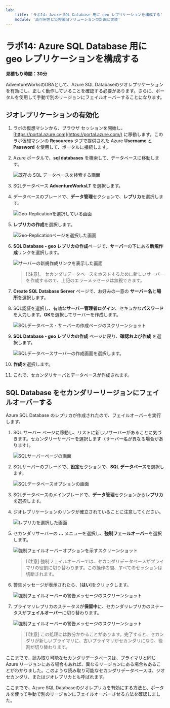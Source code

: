 ```yaml
---
lab:
    title: 'ラボ14: Azure SQL Database 用に geo レプリケーションを構成する'
    module: '高可用性と災害復旧ソリューションの計画と実装'
---
```


# ラボ14: Azure SQL Database 用に geo レプリケーションを構成する

**見積もり時間：30分**

AdventureWorksのDBAとして、Azure SQL Databaseのジオレプリケーションを有効にし、正しく動作していることを確認する必要があります。さらに、ポータルを使用して手動で別のリージョンにフェイルオーバーすることになります。

## ジオレプリケーションの有効化

1. ラボの仮想マシンから、ブラウザ セッションを開始し、[https://portal.azure.com](https://portal.azure.com/) に移動します。このラボ仮想マシンの **Resources** タブで提供された Azure **Username** と **Password** を使用して、ポータルに接続します。

1. Azure ポータルで、**sql databases** を検索して、データベースに移動します。

    ![既存の SQL データベースを検索する画面](../images/dp-300-module-13-lab-03.png)

1. SQLデータベース **AdventureWorksLT** を選択します。

1. データベースのブレードで、**データ管理**セクションで、**レプリカ**を選択します。

    ![Geo-Replicationを選択している画面](../images/dp-300-module-14-lab-01.png)

1. **レプリカの作成**を選択します。

    ![Geo-Replicationページを選択した画面](../images/dp-300-module-14-lab-02.png)

1. **SQL Database - geo レプリカの作成**ページで、**サーバー**の下にある**新規作成**リンクを選択します。

    ![サーバーの新規作成リンクを表示した画面](../images/dp-300-module-14-lab-03.png)

    >[!注意]。
    > セカンダリデータベースをホストするために新しいサーバーを作成するので、上記のエラーメッセージは無視できます。

1. **Create SQL Database Server** ページで、お好みの一意の **サーバー名**と**場所**を選択します。

1. SQL認証を選択し、有効な**サーバー管理者ログイン**、セキュかな**パスワード** を入力します。**OK**を選択してサーバーを作成します。

    ![SQLデータベース・サーバーの作成ページのスクリーンショット](../images/dp-300-module-14-lab-04.png)

1. **SQL Database - geo レプリカの作成** ページに戻り、**確認および作成** を選択します。

    ![SQLデータベースサーバーの作成画面](../images/dp-300-module-14-lab-05.png)を選択します。

1. **作成**を選択します。

1. これで、セカンダリサーバとデータベースが作成されます。

## SQL Database をセカンダリーリージョンにフェイルオーバーする

Azure SQL Database のレプリカが作成されたので、フェイルオーバーを実行します。

1. SQL サーバー ページに移動し、リストに新しいサーバーがあることに気づきます。セカンダリーサーバーを選択します（サーバー名が異なる場合があります）。

    ![SQLサーバーページの画面](../images/dp-300-module-14-lab-09.png)

1. SQLサーバーのブレードで、**設定**セクションで、**SQL データベース**を選択します。

    ![SQLデータベースオプションの画面](../images/dp-300-module-14-lab-10.png)

1. SQLデータベースのメインブレードで、**データ管理**セクションから**レプリカ**を選択します。

1. ジオレプリケーションのリンクが確立されていることに注意してください。

    ![レプリカを選択した画面](../images/dp-300-module-14-lab-11.png)

1. セカンダリサーバーの **...** メニューを選択し、**強制フェールオーバー**を選択します。

    ![強制フェイルオーバーオプションを示すスクリーンショット](../images/dp-300-module-14-lab-12.png)

    > [!注意]
    > 強制フェイルオーバーでは、セカンダリデータベースがプライマリの役割に切り替わります。この操作の間、すべてのセッションは切断されます。

1. 警告メッセージが表示されたら、[**はい**]をクリックします。

    ![強制フェイルオーバーの警告メッセージのスクリーンショット](../images/dp-300-module-14-lab-13.png)

1. プライマリレプリカのステータスが**保留中**に、セカンダリレプリカのステータスが**フェイルオーバー**に切り替わります。

    ![強制フェイルオーバーの警告メッセージのスクリーンショット](../images/dp-300-module-14-lab-14.png)

    > [!注意]
    > この処理には数分かかることがあります。完了すると、セカンダリが新しいプライマリに、古いプライマリがセカンダリになり、役割が切り替わります。

ここまでで、読み取り可能なセカンダリデータベースは、プライマリと同じ Azure リージョンにある場合もあれば、異なるリージョンにある場合もあることがわかりました。このような読み取り可能なセカンダリデータベースは、ジオセカンダリ、またはジオレプリカとも呼ばれます。

ここまでで、Azure SQL Databaseのジオレプリカを有効にする方法と、ポータルを使って手動で別のリージョンにフェイルオーバーさせる方法を確認しました。
